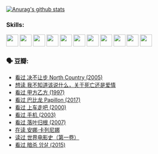 
[![Anurag's github stats](https://github-readme-stats.vercel.app/api?username=w940853815)](https://github.com/anuraghazra/github-readme-stats)

### Skills:

<code><img height="32" src="https://cdn.jsdelivr.net/npm/simple-icons@v5/icons/python.svg"></code>
<code><img height="32" src="https://cdn.jsdelivr.net/npm/simple-icons@v5/icons/javascript.svg"></code>
<code><img height="32" src="https://cdn.jsdelivr.net/npm/simple-icons@v5/icons/django.svg"></code>
<code><img height="32" src="https://cdn.jsdelivr.net/npm/simple-icons@v5/icons/flask.svg"></code>
<code><img height="32" src="https://cdn.jsdelivr.net/npm/simple-icons@v5/icons/vuetify.svg"></code>
<code><img height="32" src="https://cdn.jsdelivr.net/npm/simple-icons@v5/icons/git.svg"></code>
<code><img height="32" src="https://cdn.jsdelivr.net/npm/simple-icons@v5/icons/docker.svg"></code>
<code><img height="32" src="https://cdn.jsdelivr.net/npm/simple-icons@v5/icons/postgresql.svg"></code>
<code><img height="32" src="https://cdn.jsdelivr.net/npm/simple-icons@v5/icons/elasticsearch.svg"></code>
<code><img height="32" src="https://cdn.jsdelivr.net/npm/simple-icons@v5/icons/macos.svg"></code>
<code><img height="32" src="https://cdn.jsdelivr.net/npm/simple-icons@v5/icons/linux.svg"></code>

### 🗣 豆瓣:

<!-- DOUBAN-ACTIVITIES:START -->
- [看过 决不让步 North Country‎ (2005)](https://www.douban.com/people/136069238/status/3660051849/?_i=37511669)
- [想读 我不知道该说什么，关于死亡还是爱情](https://www.douban.com/people/136069238/status/3653363833/?_i=37511669)
- [看过 甲方乙方‎ (1997)](https://www.douban.com/people/136069238/status/3651577723/?_i=37511669)
- [看过 巴比龙 Papillon‎ (2017)](https://www.douban.com/people/136069238/status/3645198699/?_i=37511669)
- [看过 上车走吧‎ (2000)](https://www.douban.com/people/136069238/status/3637719305/?_i=37511669)
- [看过 手机‎ (2003)](https://www.douban.com/people/136069238/status/3637051304/?_i=37511669)
- [看过 落叶归根‎ (2007)](https://www.douban.com/people/136069238/status/3630316395/?_i=37511669)
- [在读 安娜·卡列尼娜](https://www.douban.com/people/136069238/status/3625420280/?_i=37511669)
- [读过 世界电影史（第一卷）](https://www.douban.com/people/136069238/status/3625419209/?_i=37511669)
- [看过 暗杀 암살‎ (2015)](https://www.douban.com/people/136069238/status/3621839871/?_i=37511669)
<!-- DOUBAN-ACTIVITIES:END -->
<!--
**w940853815/w940853815** is a ✨ _special_ ✨ repository because its `README.md` (this file) appears on your GitHub profile.

Here are some ideas to get you started:

- 🔭 I’m currently working on ...
- 🌱 I’m currently learning ...
- 👯 I’m looking to collaborate on ...
- 🤔 I’m looking for help with ...
- 💬 Ask me about ...
- 📫 How to reach me: ...
- 😄 Pronouns: ...
- ⚡ Fun fact: ...
-->
